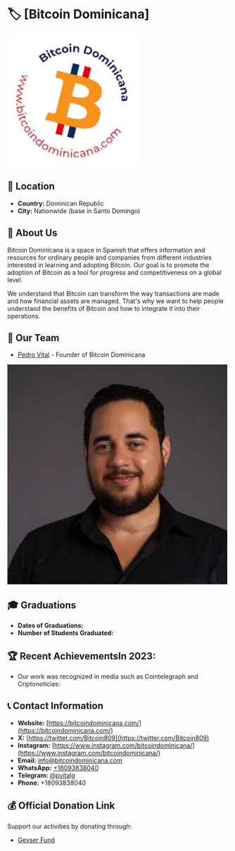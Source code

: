 
# 🏷️ [Bitcoin Dominicana]
<img src="https://github.com/CarpeDiemCuba/BitcoinDominicanaPictures/blob/main/bitcoindominicana.jpg" width="300"> <!-- 1 picture maximum -->

## 📍 Location
- **Country:** Dominican Republic
- **City:** Nationwide (base in Santo Domingo)

## 📖 About Us
Bitcoin Dominicana is a space in Spanish that offers information and resources for ordinary people and companies from different industries interested in learning and adopting Bitcoin. Our goal is to promote the adoption of Bitcoin as a tool for progress and competitiveness on a global level.

We understand that Bitcoin can transform the way transactions are made and how financial assets are managed. That's why we want to help people understand the benefits of Bitcoin and how to integrate it into their operations.

## 👥 Our Team

- [Pedro Vital](https://twitter.com/pvitalg)  - Founder of Bitcoin Dominicana

<img src="https://github.com/CarpeDiemCuba/BitcoinDominicanaPictures/blob/main/pedrovital.jpg" width="500" alt="Team Picture"> <!-- 1 picture maximum -->

## 🎓 Graduations
- **Dates of Graduations:** 
- **Number of Students Graduated:**

## 🏆 Recent AchievementsIn 2023:

- Our work was recognized in media such as Cointelegraph and Criptonoticias:


## 📞 Contact Information
- **Website:** [https://bitcoindominicana.com/](https://bitcoindominicana.com/)
- **X:** [https://twitter.com/Bitcoin809](https://twitter.com/Bitcoin809)
- **Instagram:** [https://www.instagram.com/bitcoindominicana/](https://www.instagram.com/bitcoindominicana/)
- **Email:** [info@bitcoindominicana.com]( info@bitcoindominicana.com)
- **WhatsApp:** [+18093838040](wa.me/+18093838040)
- **Telegram:** [@pvitalg](https://t.me/@pvitalg)
- **Phone:** +18093838040

## 💰 Official Donation Link
Support our activities by donating through:
  - [Geyser Fund](https://geyser.fund/project/bitcoindominicana)

